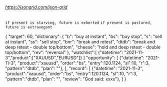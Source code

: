######   https://jsongrid.com/json-grid

`if present is starving, future is exhorted`
`if present is pastured, future is extravegant` 

{
    "target": 60,
    "dictionary": {
        "b": "buy at instant",
        "bs": "buy stop",
        "s": "sell at instant",
        "ss": "sell stop",
        "bnr": "break and retest",
        "dtdb": "break and deep retest - double top/bottom",
        "cheese": "hold and deep retest - double top/bottom",
        "rev": "reversal" 
    },
    "watchlist":[
        {"datetime": "2021-11-3","product":["XAUUSD","EURUSD"]}
    ]
    "opportunity": [
        {"datetime": "2021-11-3", "product":"xauusd", "order":"bs", "entry":120.1124, "sl":10, "r":3, "pattern":"dtdb", "plan": ""},
    ],
    "record": [
        {"datetime": "2021-11-3", "product":"xauusd", "order":"bs", "entry":120.1124, "sl":10, "r":3, "pattern":"dtdb", "plan": "", "review": "God said: xxxx"},
    ]
}